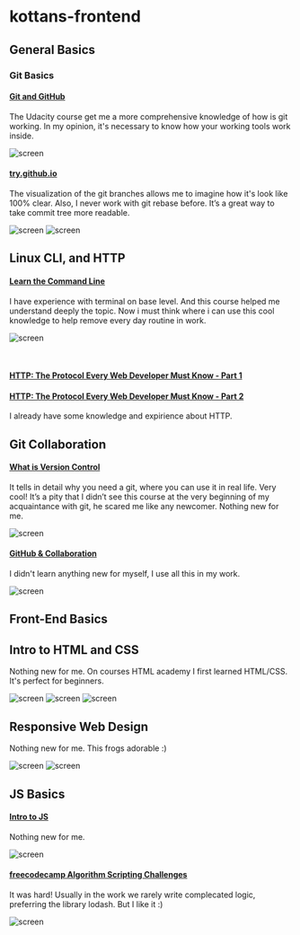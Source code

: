 # kottans-frontend

<h2>General Basics</h2>

<h3>Git Basics</h3>

<h4><a href="https://www.udacity.com/course/how-to-use-git-and-github--ud775">Git and GitHub</a></h4>
The Udacity course get me a more comprehensive knowledge of how is git working. In my opinion, it's necessary to know how your working tools work inside.

![screen](Git_and_GitHub/How_to_use_Git_and_GitHub.png)

<h4><a href="try.github.io">try.github.io</a></h4>
The visualization of the git branches allows me to imagine how it's look like 100% clear. Also, I never work with git rebase before. It’s a great way to take commit tree more readable.

![screen](Git_and_GitHub/try.github.io.png)
![screen](Git_and_GitHub/try.github.io2.png)

## Linux CLI, and HTTP

<h4><a href="https://www.codecademy.com/learn/learn-the-command-line">Learn the Command Line</a></h4>

I have experience with terminal on base level. And this course helped me understand deeply the topic. Now i must think where i can use this cool knowledge to help remove every day routine in work.

![screen](task_linux_cli/task_linux_cli.png)

<br />

<h4><a href="https://code.tutsplus.com/tutorials/http-the-protocol-every-web-developer-must-know-part-1--net-31177">HTTP: The Protocol Every Web Developer Must Know - Part 1</a></h4>
<h4><a href="https://code.tutsplus.com/tutorials/http-the-protocol-every-web-developer-must-know-part-2--net-31155">HTTP: The Protocol Every Web Developer Must Know - Part 2</a></h4>

I already have some knowledge and expirience about HTTP.

## Git Collaboration

<h4><a href="https://classroom.udacity.com/courses/ud123/">What is Version Control</a></h4>

It tells in detail why you need a git, where you can use it in real life. Very cool! It’s a pity that I didn’t see this course at the very beginning of my acquaintance with git, he scared me like any newcomer. Nothing new for me.

![screen](task_git_collaboration/task_git_collaboration.png)

<h4><a href="https://classroom.udacity.com/courses/ud456">GitHub & Collaboration</a></h4>

I didn't learn anything new for myself, I use all this in my work.

![screen](task_git_collaboration/task_git_collaboration2.png)

<h2>Front-End Basics</h2>

## Intro to HTML and CSS

Nothing new for me. On courses HTML academy I first learned HTML/CSS. It's perfect for beginners.

![screen](tasks_html_css/tasks_html_css.png)
![screen](tasks_html_css/tasks_html_css2.png)
![screen](tasks_html_css/tasks_html_css3.png)

## Responsive Web Design

Nothing new for me. This frogs adorable :)

![screen](tasks_responsive/tasks_responsive2.png)
![screen](tasks_responsive/tasks_responsive.png)

## JS Basics

<h4><a href="https://www.udacity.com/course/intro-to-javascript--ud803">Intro to JS</a></h4>

Nothing new for me.

![screen](task_js_basics/task_js_basics2.png)

<h4><a href="https://learn.freecodecamp.org/javascript-algorithms-and-data-structures/intermediate-algorithm-scripting/">freecodecamp Algorithm Scripting Challenges</a></h4>

It was hard! Usually in the work we rarely write complecated logic, preferring the library lodash. But I like it :)

![screen](task_js_basics/task_js_basics.png)
